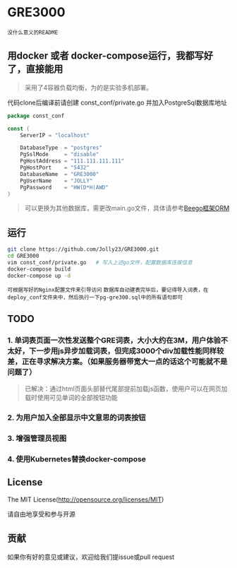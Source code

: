 # GRE3000

`没什么意义的README`

## 用docker 或者 docker-compose运行，我都写好了，直接能用

> 采用了4容器负载均衡，为的是实验多机部署。

代码clone后编译前请创建 const_conf/private.go 并加入PostgreSql数据库地址

```Go
package const_conf

const (
	ServerIP = "localhost"

	DatabaseType  = "postgres"
	PgSslMode     = "disable"
	PgHostAddress = "111.111.111.111"
	PgHostPort    = "5432"
	DatabaseName  = "GRE3000"
	PgUserName    = "JOLLY"
	PgPassword    = "HW(D*H(AWD"
)

```

> 可以更换为其他数据库，需更改main.go文件，具体请参考[Beego框架ORM](https://beego.me/docs/mvc/model/overview.md)

## 运行

```bash
git clone https://github.com/Jolly23/GRE3000.git
cd GRE3000
vim const_conf/private.go   # 写入上述go文件，配置数据库连接信息
docker-compose build
docker-compose up -d
```

`可根据写好的Nginx配置文件来引导访问`
`数据库自动建表完毕后，要记得导入词表，在deploy_conf文件夹中，然后执行一下pg-gre300.sql中的所有语句即可`

## TODO

### 1. 单词表页面一次性发送整个GRE词表，大小大约在3M，用户体验不太好，下一步用js异步加载词表，但完成3000个div加载性能同样较差，正在寻求解决方案。（如果服务器带宽大一点的话这个可能就不是问题了）
> 已解决：通过html页面头部替代尾部提前加载js函数，使用户可以在网页加载时使用可见单词的全部按钮功能

### 2. 为用户加入全部显示中文意思的词表按钮

### 3. 增强管理员视图

### 4. 使用Kubernetes替换docker-compose



## License
The MIT License(http://opensource.org/licenses/MIT)

请自由地享受和参与开源

## 贡献

如果你有好的意见或建议，欢迎给我们提issue或pull request
